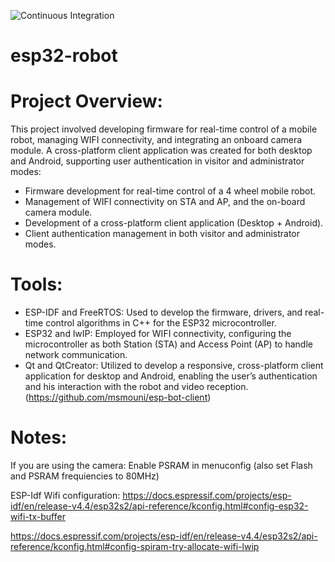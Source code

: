 ![Continuous Integration](https://github.com/msmouni/esp-bot/actions/workflows/esp-idf.yml/badge.svg?branch=main) 
# esp32-robot

# Project Overview:

This project involved developing firmware for real-time control of a mobile robot, managing WIFI connectivity, and integrating an onboard camera module. A cross-platform client application was created for both desktop and Android, supporting user authentication in visitor and administrator modes:

- Firmware development for real-time control of a 4 wheel mobile robot.
- Management of WIFI connectivity on STA and AP, and the on-board camera module.
- Development of a cross-platform client application (Desktop + Android).
- Client authentication management in both visitor and administrator modes.

# Tools:

- ESP-IDF and FreeRTOS: Used to develop the firmware, drivers, and real-time control algorithms in C++ for the ESP32 microcontroller.
- ESP32 and lwIP: Employed for WIFI connectivity, configuring the microcontroller as both Station (STA) and Access Point (AP) to handle network communication.
- Qt and QtCreator: Utilized to develop a responsive, cross-platform client application for desktop and Android, enabling the user’s authentication and his interaction with the robot and video reception. (https://github.com/msmouni/esp-bot-client)


# Notes:

If you are using the camera: Enable PSRAM in menuconfig (also set Flash and PSRAM frequiencies to 80MHz)

ESP-Idf Wifi configuration:
https://docs.espressif.com/projects/esp-idf/en/release-v4.4/esp32s2/api-reference/kconfig.html#config-esp32-wifi-tx-buffer

https://docs.espressif.com/projects/esp-idf/en/release-v4.4/esp32s2/api-reference/kconfig.html#config-spiram-try-allocate-wifi-lwip
